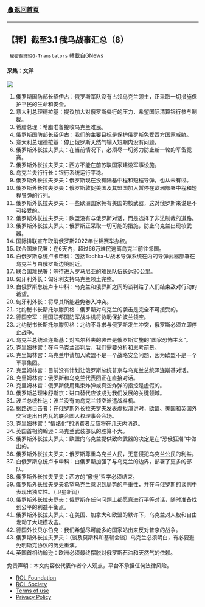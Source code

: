 ###  [:house:返回首頁](https://github.com/ourhimalayas/txt)
---


## 【转】截至3.1 俄乌战事汇总（8）
` 秘密翻譯組G-Translators` [轉載自GNews](https://gnews.org/zh-hans/2088372/)

#### 采集：文洋
![](https://assets.gnews.org/wp-content/uploads/2022/02/2-115.jpg)
1. 俄罗斯国防部长绍伊古：俄罗斯军队没有占领乌克兰领土，正采取一切措施保护平民的生命和安全。
2. 意大利总理德拉基：提议加大对俄罗斯央行的压力，希望国际清算银行参与制裁。
3. 希腊总理：希腊准备接收乌克兰难民。
4. 俄罗斯国防部长绍伊古：我们的主要目标是保护俄罗斯免受西方国家威胁。
5. 意大利总理德拉基：停止俄罗斯天然气输入短期内没有问题。
6. 俄罗斯外长拉夫罗夫：在当前情况下，必须尽一切努力防止新一轮的军备竞赛。
7. 俄罗斯外长拉夫罗夫：西方不能在前苏联国家建设军事设施。
8. 乌克兰央行行长：银行系统运行平稳。
9. 俄罗斯外长拉夫罗夫：俄罗斯现在没有陆基中程和短程导弹，也从未有过。
10. 俄罗斯外长拉夫罗夫：俄罗斯敦促美国及其盟国加入暂停在欧洲部署中程和短程导弹的行列。
11. 俄罗斯外长拉夫罗夫：一些欧洲国家拥有美国的核武器，这对俄罗斯来说是不可接受的。
12. 俄罗斯外长拉夫罗夫：欧盟没有与俄罗斯对话，而是选择了非法制裁的道路。
13. 俄罗斯外长拉夫罗夫：俄罗斯正采取一切可能的措施，防止乌克兰出现核武器。
14. 国际排联宣布取消俄罗斯2022年世锦赛举办权。
15. 联合国难民署：在6天内，超过66万难民逃离乌克兰前往邻国。
16. 白俄罗斯总统卢卡申科：包括Tochka-U战术导弹系统在内的导弹武器部署在乌克兰与白俄罗斯边境附近。
17. 联合国难民署：等待进入罗马尼亚的难民队伍长达20公里。
18. 匈牙利外长：匈牙利支持乌克兰领土完整。
19. 白俄罗斯总统卢卡申科：乌克兰和俄罗斯之间的谈判给了人们结束敌对行动的希望。
20. 匈牙利外长：将尽其所能避免卷入冲突。
21. 北约秘书长斯托尔滕贝格：俄罗斯对乌克兰的袭击是完全不可接受的。
22. 德国空军：德国联邦国防军战斗机将协助保护波兰领空。
23. 北约秘书长斯托尔滕贝格：北约不寻求与俄罗斯发生冲突，俄罗斯必须立即停止战争。
24. 乌克兰总统泽连斯基：对哈尔科夫的袭击是俄罗斯实施的“国家恐怖主义”。
25. 克里姆林宫：在与乌克兰谈判后，我们需要分析和思考前景。
26. 克里姆林宫：乌克兰申请加入欧盟不是一个战略安全问题，因为欧盟不是一个军事集团。
27. 克里姆林宫：目前没有计划让俄罗斯总统普京与乌克兰总统泽连斯基对话。
28. 克里姆林宫：俄罗斯和乌克兰代表团正在直接对话。
29. 克里姆林宫：俄罗斯使用集束炸弹或真空炸弹的指控是虚假的。
30. 俄罗斯总理米舒斯京：进口替代应该成为我们发展的关键领域。
31. 波兰总统杜达：波兰没有向乌克兰领空派遣战斗机。
32. 据路透目击者：在俄罗斯外长拉夫罗夫发表虚拟演讲时，欧盟、美国和英国外交官走出日内瓦的联合国人权理事会会场。
33. 克里姆林宫：“情绪化”的消费者反应将在几天内消退。
34. 英国首相约翰逊：乌克兰武装部队的胜算不大。
35. 俄罗斯外长拉夫罗夫：欧盟向乌克兰提供致命武器的决定是在“恐俄狂潮”中做出的。
36. 俄罗斯外长拉夫罗夫：俄罗斯尊重乌克兰人民，无意侵犯乌克兰公民的利益。
37. 白俄罗斯总统卢卡申科：白俄罗斯加强了与乌克兰的边界，部署了更多的部队。
38. 俄罗斯外长拉夫罗夫：西方的“傲慢”哲学必须结束。
39. 俄罗斯外长拉夫罗夫希望乌克兰意识到局势的严重性，并在与俄罗斯的谈判中表现出独立性。（卫星新闻）
40. 俄罗斯外长拉夫罗夫：俄罗斯在任何问题上都愿意进行平等对话，随时准备找到公平的利益平衡点。
41. 俄罗斯外长拉夫罗夫：在美国、加拿大和欧盟的默许下，乌克兰对人权和自由发动了大规模攻击。
42. 德国外长贝尔伯克：我们希望尽可能多的国家站出来反对普京的战争。
43. 俄罗斯外长拉夫罗夫：（谈及莫斯科和基辅会谈）乌克兰必须明白，有必要避免明斯克协议的历史重演。
44. 英国首相约翰逊：欧洲必须最终摆脱对俄罗斯石油和天然气的依赖。


 

免责声明：本文内容仅代表作者个人观点，平台不承担任何法律风险。

- [ROL Foundation](https://rolfoundation.org/)
- [ROL Society](https://rolsociety.org/)
- [Terms of use](https://gnews.org/terms-of-use-3/)
- [Privacy Policy](https://gnews.org/privacy-policy/)
